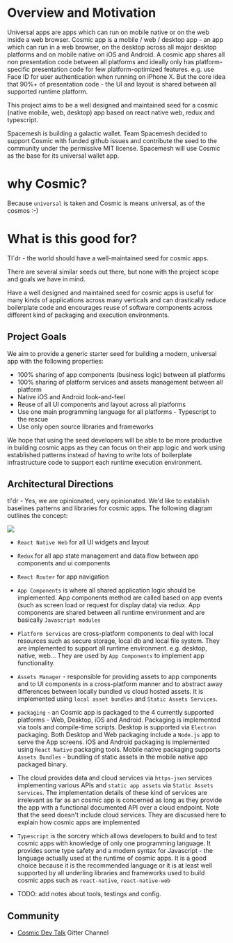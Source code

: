 # Overview and Motivation
Universal apps are apps which can run on mobile native or on the web inside a web browser.
Cosmic app is a mobile / web / desktop app - an app which can run in a web browser, on the desktop across all major desktop platforms and on mobile native on iOS and Android. A cosmic app shares all non presentation code between all platforms and ideally only has platform-specific presentation code for few platform-optimized features. e.g. use Face ID for user authentication when running on iPhone X. But the core idea that 90%+ of presentation code - the UI and layout is shared between all supported runtime platform.

This project aims to be a well designed and maintained seed for a cosmic (native mobile, web, desktop) app based on react native web, redux and typescript.

Spacemesh is building a galactic wallet. Team Spacemesh decided to support Cosmic with funded github issues and contribute the seed to the community under the permissive MIT license. Spacemesh will use Cosmic as the base for its universal wallet app.

# why Cosmic?
Because `universal` is taken and Cosmic is means universal, as of the cosmos :-)

# What is this good for?
Tl`dr - the world should have a well-maintained seed for cosmic apps.

There are several similar seeds out there, but none with the project scope and goals we have in mind.

Have a well designed and maintained seed for cosmic apps is useful for many kinds of applications across many verticals and can drastically reduce boilerplate code and encourages reuse of software components across different kind of packaging and execution environments.

## Project Goals
We aim to provide a generic starter seed for building a modern, universal app with the following properties:
- 100% sharing of app components (business logic) between all platforms
- 100% sharing of platform services and assets management between all platform
- Native iOS and Android look-and-feel
- Reuse of all UI components and layout across all platforms
- Use one main programming language for all platforms - Typescript to the rescue
- Use only open source libraries and frameworks

We hope that using the seed developers will be able to be more productive in building cosmic apps as they can focus on their app logic and work using established patterns instead of having to write lots of boilerplate infrastructure code to support each runtime execution environment.

## Architectural Directions

tl'dr - Yes, we are opinionated, very opinionated. We'd like to establish baselines patterns and libraries for cosmic apps. The following diagram outlines the concept:

![](https://raw.githubusercontent.com/spacemeshos/cosmic/master/arch_figure.png)

- `React Native Web` for all UI widgets and layout

- `Redux` for all app state management and data flow between app components and ui components

- `React Router` for app navigation

- `App Components` is where all shared application logic should be implemented. App components method are called based on app events (such as screen load or request for display data) via redux. App components are shared between all runtime environment and are basically `Javascript modules`

- `Platform Services` are cross-platform components to deal with local resources such as secure storage, local db and local file system. They are implemented to support all runtime environment. e.g. desktop, native, web... They are used by `App Components` to implement app functionality.

- `Assets Manager` - responsible for providing assets to app components and to UI components in a cross-platform manner and to abstract away differences between locally bundled vs cloud hosted assets. It is implemented using `local asset bundles` and `Static Assets Services`.

- `packaging` - an Cosmic app is packaged to the 4 currently supported platforms - Web, Desktop, iOS and Android. Packaging is implemented via tools and compile-time scripts. Desktop is supported via `Electron` packaging. Both Desktop and Web packaging include a `Node.js` app to serve the App screens. iOS and Android packaging is implemented using `React Native` packaging tools. Mobile native packaging supports `Assets Bundles` - bundling of static assets in the mobile native app packaged binary.

- The cloud provides data and cloud services via `https-json` services implementing various APIs and `static app assets` via `Static Assets Services`. The implementation details of these kind of services are irrelevant as far as an cosmic app is concerned as long as they provide the app with a functional documented API over a cloud endpoint. Note that the seed doesn't include cloud services. They are discussed here to explain how cosmic apps are implemented

- `Typescript` is the sorcery which allows developers to build and to test cosmic apps with knowledge of only one programming language. It provides some type safety and a modern syntax for Javascript - the language actually used at the runtime of cosmic apps. It is a good choice because it is the recommended language or it is at least well supported by all underling libraries and frameworks used to build cosmic apps such as `react-native`, `react-native-web`

- TODO: add notes about tools, testings and config.

## Community
- [Cosmic Dev Talk](https://gitter.im/spacemesh-os/cosmic) Gitter Channel
